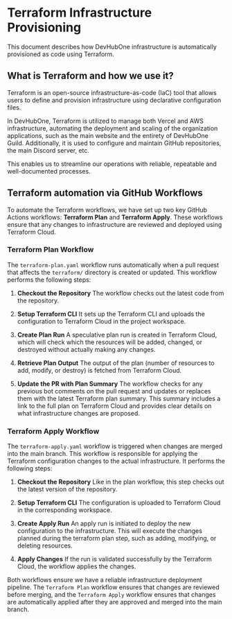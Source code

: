 # Terraform Infrastructure Provisioning

This document describes how DevHubOne infrastructure is automatically provisioned
as code using Terraform.

## What is Terraform and how we use it?

Terraform is an open-source infrastructure-as-code (IaC) tool that allows users
to define and provision infrastructure using declarative configuration files.

In DevHubOne, Terraform is utilized to manage both Vercel and AWS infrastructure,
automating the deployment and scaling of the organization applications, such as
the main website and the entirety of DevHubOne Guild. Additionally, it is used
to configure and maintain GitHub repositories, the main Discord server, etc.

This enables us to streamline our operations with reliable, repeatable and well-documented
processes.

## Terraform automation via GitHub Workflows

To automate the Terraform workflows, we have set up two key GitHub Actions workflows:
**Terraform Plan** and **Terraform Apply**. These workflows ensure that any changes
to infrastructure are reviewed and deployed using Terraform Cloud.

### Terraform Plan Workflow

The `terraform-plan.yaml` workflow runs automatically when a pull request that
affects the `terraform/` directory is created or updated. This workflow performs
the following steps:

1. **Checkout the Repository**
   The workflow checks out the latest code from the repository.

2. **Setup Terraform CLI**
   It sets up the Terraform CLI and uploads the configuration to Terraform Cloud
   in the project workspace.

3. **Create Plan Run**
   A speculative plan run is created in Terraform Cloud, which will check which
   the resources will be added, changed, or destroyed without actually making any
   changes.

4. **Retrieve Plan Output**
   The output of the plan (number of resources to add, modify, or destroy) is fetched
   from Terraform Cloud.

5. **Update the PR with Plan Summary**
   The workflow checks for any previous bot comments on the pull request and updates
   or replaces them with the latest Terraform plan summary. This summary includes
   a link to the full plan on Terraform Cloud and provides clear details on what
   infrastructure changes are proposed.

### Terraform Apply Workflow

The `terraform-apply.yaml` workflow is triggered when changes are merged into the
main branch. This workflow is responsible for applying the Terraform configuration
changes to the actual infrastructure. It performs the following steps:

1. **Checkout the Repository**
   Like in the plan workflow, this step checks out the latest version of the repository.

2. **Setup Terraform CLI**
   The configuration is uploaded to Terraform Cloud in the corresponding workspace.

3. **Create Apply Run**
   An apply run is initiated to deploy the new configuration to the infrastructure.
   This will execute the changes planned during the terraform plan step, such as
   adding, modifying, or deleting resources.

4. **Apply Changes**
   If the run is validated successfully by the Terraform Cloud, the workflow applies
   the changes.

Both workflows ensure we have a reliable infrastructure deployment pipeline. The
`Terraform Plan` workflow ensures that changes are reviewed before merging, and the
`Terraform Apply` workflow ensures that changes are automatically applied after
they are approved and merged into the main branch.
